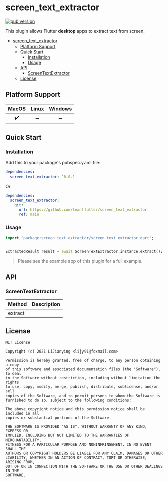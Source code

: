 # screen_text_extractor

[![pub version][pub-image]][pub-url]

[pub-image]: https://img.shields.io/pub/v/screen_text_extractor.svg
[pub-url]: https://pub.dev/packages/screen_text_extractor

This plugin allows Flutter **desktop** apps to extract text from screen.

<!-- START doctoc generated TOC please keep comment here to allow auto update -->
<!-- DON'T EDIT THIS SECTION, INSTEAD RE-RUN doctoc TO UPDATE -->

- [screen_text_extractor](#screen_text_extractor)
  - [Platform Support](#platform-support)
  - [Quick Start](#quick-start)
    - [Installation](#installation)
    - [Usage](#usage)
  - [API](#api)
    - [ScreenTextExtractor](#screentextextractor)
  - [License](#license)

<!-- END doctoc generated TOC please keep comment here to allow auto update -->

## Platform Support

| MacOS | Linux | Windows |
| :---: | :---: | :-----: |
|  ✔️   |  ➖   |   ➖    |

## Quick Start

### Installation

Add this to your package's pubspec.yaml file:

```yaml
dependencies:
  screen_text_extractor: ^0.0.1
```

Or

```yaml
dependencies:
  screen_text_extractor:
    git:
      url: https://github.com/leanflutter/screen_text_extractor
      ref: main
```

### Usage

```dart
import 'package:screen_text_extractor/screen_text_extractor.dart';


ExtractedResult result = await ScreenTextExtractor.instance.extract();
```

> Please see the example app of this plugin for a full example.

## API

### ScreenTextExtractor

| Method  | Description |
| ------- | ----------- |
| extract |             |

## License

```text
MIT License

Copyright (c) 2021 LiJianying <lijy91@foxmail.com>

Permission is hereby granted, free of charge, to any person obtaining a copy
of this software and associated documentation files (the "Software"), to deal
in the Software without restriction, including without limitation the rights
to use, copy, modify, merge, publish, distribute, sublicense, and/or sell
copies of the Software, and to permit persons to whom the Software is
furnished to do so, subject to the following conditions:

The above copyright notice and this permission notice shall be included in all
copies or substantial portions of the Software.

THE SOFTWARE IS PROVIDED "AS IS", WITHOUT WARRANTY OF ANY KIND, EXPRESS OR
IMPLIED, INCLUDING BUT NOT LIMITED TO THE WARRANTIES OF MERCHANTABILITY,
FITNESS FOR A PARTICULAR PURPOSE AND NONINFRINGEMENT. IN NO EVENT SHALL THE
AUTHORS OR COPYRIGHT HOLDERS BE LIABLE FOR ANY CLAIM, DAMAGES OR OTHER
LIABILITY, WHETHER IN AN ACTION OF CONTRACT, TORT OR OTHERWISE, ARISING FROM,
OUT OF OR IN CONNECTION WITH THE SOFTWARE OR THE USE OR OTHER DEALINGS IN THE
SOFTWARE.
```
